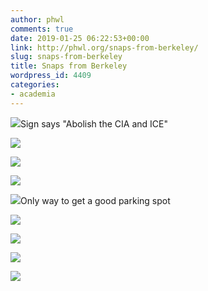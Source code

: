 ```yaml
---
author: phwl
comments: true
date: 2019-01-25 06:22:53+00:00
link: http://phwl.org/snaps-from-berkeley/
slug: snaps-from-berkeley
title: Snaps from Berkeley
wordpress_id: 4409
categories:
- academia
---
```



[![](/assets/images/2019/01/IMG_0034-1024x768.jpg)](/assets/images/2019/01/IMG_0034.jpg)Sign says "Abolish the CIA and ICE"  




<!-- more -->



[![](/assets/images/2019/01/IMG_0038-1024x768.jpg)](/assets/images/2019/01/IMG_0038.jpg)



[![](/assets/images/2019/01/IMG_0039-1024x768.jpg)](/assets/images/2019/01/IMG_0039.jpg)



[![](/assets/images/2019/01/IMG_0041-768x1024.jpg)](/assets/images/2019/01/IMG_0041.jpg)



[![](/assets/images/2019/01/IMG_0043-1024x768.jpg)](/assets/images/2019/01/IMG_0043.jpg)Only way to get a good parking spot



[![](/assets/images/2019/01/IMG_0047-1024x768.jpg)](/assets/images/2019/01/IMG_0047.jpg)



[![](/assets/images/2019/01/IMG_0048-1024x768.jpg)](/assets/images/2019/01/IMG_0048.jpg)



[![](/assets/images/2019/01/IMG_0055-1024x768.jpg)](/assets/images/2019/01/IMG_0055.jpg)



[![](/assets/images/2019/01/IMG_0058-1024x768.jpg)](/assets/images/2019/01/IMG_0058.jpg)


